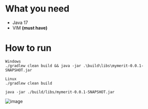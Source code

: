 # What you need
- Java 17
- VIM **(must have)**

# How to run
```
Windows
./gradlew clean build && java -jar .\build\libs\mymerit-0.0.1-SNAPSHOT.jar
```

```
Linux
./gradlew clean build

java -jar ./build/libs/mymerit-0.0.1-SNAPSHOT.jar
```

![image](https://github.com/chojnis/mymerit_backend/assets/91784891/49699184-700e-4beb-a7a4-513309e9c23e)
